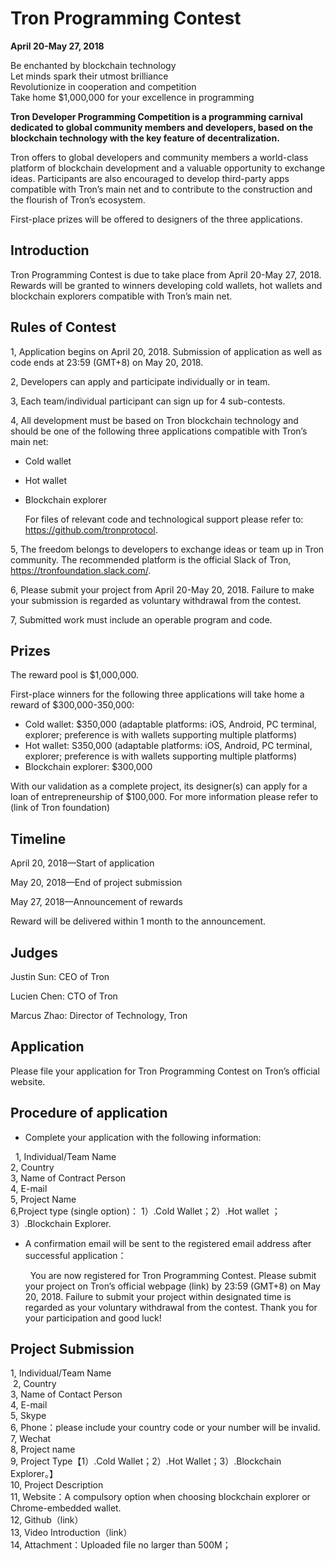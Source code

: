 # Tron Programming Contest

**April 20-May 27, 2018**

Be enchanted by blockchain technology  
Let minds spark their utmost brilliance  
Revolutionize in cooperation and competition  
Take home $1,000,000 for your excellence in programming

**Tron Developer Programming Competition is a programming carnival dedicated to global community members and developers, based on the blockchain technology with the key feature of decentralization.**  

Tron offers to global developers and community members a world-class platform of blockchain development and a valuable opportunity to exchange ideas. Participants are also encouraged to develop third-party apps compatible with Tron’s main net and to contribute to the construction and the flourish of Tron’s ecosystem.  

First-place prizes will be offered to designers of the three applications.

## Introduction

Tron Programming Contest is due to take place from April 20-May 27, 2018. Rewards will be granted to winners developing cold wallets, hot wallets and blockchain explorers compatible with Tron’s main net.

## Rules of Contest

1, Application begins on April 20, 2018. Submission of application as well as code ends at 23:59 (GMT+8) on May 20, 2018.

2, Developers can apply and participate individually or in team.

3, Each team/individual participant can sign up for 4 sub-contests.

4, All development must be based on Tron blockchain technology and should be one of the following three applications compatible with Tron’s main net:  
    
+ Cold wallet
    
+ Hot wallet
   
+ Blockchain explorer

    For files of relevant code and technological support please refer to: https://github.com/tronprotocol.

5, The freedom belongs to developers to exchange ideas or team up in Tron community. The recommended platform is the official Slack of Tron, https://tronfoundation.slack.com/.

6, Please submit your project from April 20-May 20, 2018. Failure to make your submission is regarded as voluntary withdrawal from the contest.

7, Submitted work must include an operable program and code.

## Prizes

The reward pool is $1,000,000.  

First-place winners for the following three applications will take home a reward of $300,000-350,000:

+ Cold wallet: $350,000 (adaptable platforms: iOS, Android, PC terminal, explorer; preference is with wallets supporting multiple platforms)
+ Hot wallet: S350,000 (adaptable platforms: iOS, Android, PC terminal, explorer; preference is with wallets supporting multiple platforms)
+ Blockchain explorer: $300,000

With our validation as a complete project, its designer(s) can apply for a loan of entrepreneurship of $100,000. For more information please refer to (link of Tron foundation)

## Timeline

April 20, 2018—Start of application  

May 20, 2018—End of project submission  

May 27, 2018—Announcement of rewards  

Reward will be delivered within 1 month to the announcement.

## Judges

Justin Sun: CEO of Tron  

Lucien Chen: CTO of Tron  

Marcus Zhao: Director of Technology, Tron

## Application 

Please file your application for Tron Programming Contest on Tron’s official website.

## Procedure of application

+ Complete your application with the following information:  

  1, Individual/Team Name   
2, Country  
3, Name of Contract Person  
4, E-mail  
5, Project Name  
6,Project type (single option)： 1）.Cold Wallet；2）.Hot wallet ；3）.Blockchain Explorer.

+ A confirmation email will be sent to the registered email address after successful application：

      You are now registered for Tron Programming Contest. Please submit your project on Tron’s official webpage (link) by 23:59 (GMT+8) on May 20, 2018. Failure to submit your project within designated time is regarded as your voluntary withdrawal from the contest. Thank you for your participation and good luck!

## Project Submission

1, Individual/Team Name  
 2, Country  
3, Name of Contact Person  
4, E-mail  
5, Skype  
6, Phone：please include your country code or your number will be invalid.  
7, Wechat  
8, Project name  
9, Project Type【1）.Cold Wallet；2）.Hot Wallet；3）.Blockchain Explorer。】  
10, Project Description   
11, Website：A compulsory option when choosing blockchain explorer or Chrome-embedded wallet.  
12, Github（link）  
13, Video Introduction（link）  
14, Attachment：Uploaded file no larger than 500M；



